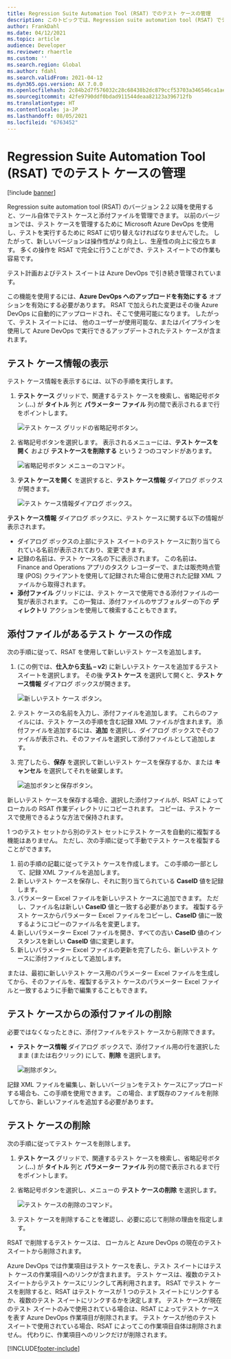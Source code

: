 ```yaml
---
title: Regression Suite Automation Tool (RSAT) でのテスト ケースの管理
description: このトピックでは、Regression suite automation tool (RSAT) でテスト ケースと添付ファイルを管理する方法について説明します。
author: FrankDahl
ms.date: 04/12/2021
ms.topic: article
audience: Developer
ms.reviewer: rhaertle
ms.custom: ''
ms.search.region: Global
ms.author: fdahl
ms.search.validFrom: 2021-04-12
ms.dyn365.ops.version: AX 7.0.0
ms.openlocfilehash: 2c84b2d7f576032c28c68438b2dc879ccf53703a346546ca1ae03f9205eccdf0
ms.sourcegitcommit: 42fe9790ddf0bdad911544deaa82123a396712fb
ms.translationtype: HT
ms.contentlocale: ja-JP
ms.lasthandoff: 08/05/2021
ms.locfileid: "6763452"
---
```

# <a name="maintain-test-cases-in-regression-suite-automation-tool-rsat"></a>Regression Suite Automation Tool (RSAT) でのテスト ケースの管理

[!include [banner](../../includes/banner.md)]

Regression suite automation tool (RSAT) のバージョン 2.2 以降を使用すると、ツール自体でテスト ケースと添付ファイルを管理できます。 以前のバージョンでは、テスト ケースを管理するために Microsoft Azure DevOps を使用し、テストを実行するために RSAT に切り替えなければなりませんでした。 したがって、新しいバージョンは操作性がより向上し、生産性の向上に役立ちます。 多くの操作を RSAT で完全に行うことができ、テスト スイートでの作業も容易です。

テスト計画およびテスト スイートは Azure DevOps で引き続き管理されています。

この機能を使用するには、**Azure DevOps へのアップロードを有効にする** オプションを有効にする必要があります。 RSAT で加えられた変更はその後 Azure DevOps に自動的にアップロードされ、そこで使用可能になります。 したがって、テスト スイートには、 他のユーザーが使用可能な、またはパイプラインを使用して Azure DevOps で実行できるアップデートされたテスト ケースが含まれます。

## <a name="view-test-case-information"></a>テスト ケース情報の表示

テスト ケース情報を表示するには、以下の手順を実行します。

1. **テスト ケース** グリッドで、関連するテスト ケースを検索し、省略記号ボタン (**...**) が **タイトル** 列と **パラメーター ファイル** 列の間で表示されるまで行をポイントします。

    ![テスト ケース グリッドの省略記号ボタン。](media/test-case-details.PNG)

2. 省略記号ボタンを選択します。 表示されるメニューには、**テスト ケースを開く** および **テストケースを削除する** という 2 つのコマンドがあります。

    ![省略記号ボタン メニューのコマンド。](media/test-case-details-context.PNG)

3. **テスト ケースを開く** を選択すると、**テスト ケース情報** ダイアログ ボックスが開きます。

    ![テスト ケース情報ダイアログ ボックス。](media/test-case-information.PNG)

**テスト ケース情報** ダイアログ ボックスに、テスト ケースに関する以下の情報が表示されます。

+ ダイアログ ボックスの上部にテスト スイートのテスト ケースに割り当てられている名前が表示されており、変更できます。
+ 記録の名前は、テスト ケース名の下に表示されます。 この名前は、 Finance and Operations アプリのタスク レコーダーで、または販売時点管理 (POS) クライアントを使用して記録された場合に使用された記録 XML ファイルから取得されます。
+ **添付ファイル** グリッドには、テスト ケースで使用できる添付ファイルの一覧が表示されます。 この一覧は、添付ファイルのサブフォルダーの下の **ディレクトリ** アクションを使用して検索することもできます。

## <a name="create-a-test-case-that-has-attachments"></a>添付ファイルがあるテスト ケースの作成

次の手順に従って、RSAT を使用して新しいテスト ケースを追加します。

1. (この例では、**仕入から支払 – v2**) に新しいテスト ケースを追加するテスト スイートを選択します。 その後 **テスト ケース** を選択して開くと、**テスト ケース情報** ダイアログ ボックスが開きます。

    ![新しいテスト ケース ボタン。](media/test-case-add.PNG)

2. テスト ケースの名前を入力し、添付ファイルを追加します。 これらのファイルには、テスト ケースの手順を含む記録 XML ファイルが含まれます。 添付ファイルを追加するには、**追加** を選択し、ダイアログ ボックスでそのファイルが表示され、そのファイルを選択して添付ファイルとして追加します。
3. 完了したら、**保存** を選択して新しいテスト ケースを保存するか、または **キャンセル** を選択してそれを破棄します。

    ![追加ボタンと保存ボタン。](media/add-test-case.PNG)

新しいテスト ケースを保存する場合、選択した添付ファイルが、RSAT によってローカルの RSAT 作業ディレクトリにコピーされます。 コピーは、テスト ケースで使用できるような方法で保持されます。

1 つのテスト セットから別のテスト セットにテスト ケースを自動的に複製する機能はありません。 ただし、次の手順に従って手動でテスト ケースを複製することができます。

1. 前の手順の記載に従ってテスト ケースを作成します。 この手順の一部として、記録 XML ファイルを追加します。
2. 新しいテスト ケースを保存し、それに割り当てられている **CaseID** 値を記録します。
3. パラメーター Excel ファイルを新しいテスト ケースに追加できます。 ただし、ファイル名は新しい **CaseID** 値と一致する必要があります。 複製するテスト ケースからパラメーター Excel ファイルをコピーし、**CaseID** 値に一致するようにコピーのファイル名を変更します。
4. 新しいパラメーター Excel ファイルを開き、すべての古い **CaseID** 値のインスタンスを新しい **CaseID** 値に変更します。
5. 新しいパラメーター Excel ファイルの更新を完了したら、新しいテスト ケースに添付ファイルとして追加します。

または、最初に新しいテスト ケース用のパラメーター Excel ファイルを生成してから、そのファイルを、複製するテスト ケースのパラメーター Excel ファイルと一致するように手動で編集することもできます。

## <a name="remove-an-attachment-from-a-test-case"></a>テスト ケースからの添付ファイルの削除

必要ではなくなったときに、添付ファイルをテスト ケースから削除できます。

- **テスト ケース情報** ダイアログ ボックスで、添付ファイル用の行を選択したまま (または右クリック) にして、**削除** を選択します。

    ![削除ボタン。](media/remove-attachment.PNG)

記録 XML ファイルを編集し、新しいバージョンをテスト ケースにアップロードする場合も、この手順を使用できます。 この場合、まず既存のファイルを削除してから、新しいファイルを追加する必要があります。

## <a name="delete-a-test-case"></a>テスト ケースの削除

次の手順に従ってテスト ケースを削除します。

1. **テスト ケース** グリッドで、関連するテスト ケースを検索し、省略記号ボタン (**...**) が **タイトル** 列と **パラメーター ファイル** 列の間で表示されるまで行をポイントします。
2. 省略記号ボタンを選択し、メニューの **テスト ケースの削除** を選択します。

    ![テスト ケースの削除のコマンド。](media/delete-test-case.PNG)

3. テスト ケースを削除することを確認し、必要に応じて削除の理由を指定します。

RSAT で削除するテスト ケースは、 ローカルと Azure DevOps の現在のテスト スイートから削除されます。

Azure DevOps では作業項目はテスト ケースを表し、テスト スイートにはテスト ケースの作業項目へのリンクが含まれます。 テスト ケースは、複数のテスト スイートからテスト ケースにリンクして再利用されます。 RSAT でテスト ケースを削除すると、RSAT はテスト ケースが 1 つのテスト スイートにリンクするか、複数のテスト スイートにリンクするかを決定します。 テスト ケースが現在のテスト スイートのみで使用されている場合は、RSAT によってテスト ケースを表す Azure DevOps 作業項目が削除されます。 テスト ケースが他のテスト スイートで使用されている場合、RSAT によってこの作業項目自体は削除されません。 代わりに、作業項目へのリンクだけが削除されます。

[!INCLUDE[footer-include](../../../../includes/footer-banner.md)]
